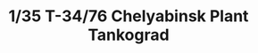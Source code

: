 ---
layout: product
title: "1/35 T-34/76 Chelyabinsk Plant Tankograd"
price: "2600" 
desc: "Maketa"
img_path: "/assets/img/ARK35042.webp"
brand: "Ark Models"
available: false
special_offer: false
new: false
soon: false
cat: "010000"
subcat: "015000"
subsubcat: "0N/A"
sifra: "ARK35042"
popular: false
spec: false
---